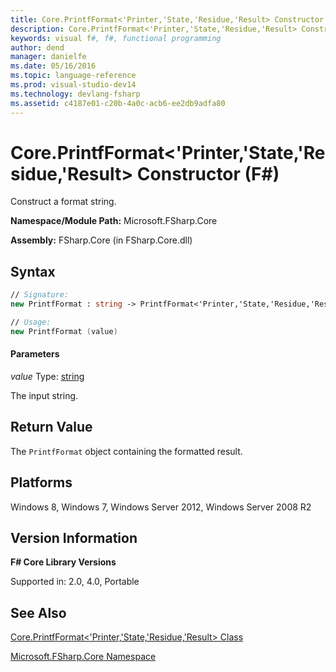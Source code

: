 ```yaml
---
title: Core.PrintfFormat<'Printer,'State,'Residue,'Result> Constructor (F#)
description: Core.PrintfFormat<'Printer,'State,'Residue,'Result> Constructor (F#)
keywords: visual f#, f#, functional programming
author: dend
manager: danielfe
ms.date: 05/16/2016
ms.topic: language-reference
ms.prod: visual-studio-dev14
ms.technology: devlang-fsharp
ms.assetid: c4187e01-c20b-4a0c-acb6-ee2db9adfa80 
---
```


# Core.PrintfFormat<'Printer,'State,'Residue,'Result> Constructor (F#)

Construct a format string.

**Namespace/Module Path:** Microsoft.FSharp.Core

**Assembly:** FSharp.Core (in FSharp.Core.dll)


## Syntax

```fsharp
// Signature:
new PrintfFormat : string -> PrintfFormat<'Printer,'State,'Residue,'Result>

// Usage:
new PrintfFormat (value)
```

#### Parameters
*value*
Type: [string](https://msdn.microsoft.com/library/12b97856-ec80-4f70-a018-afb0753f755a)


The input string.

## Return Value

The `PrintfFormat` object containing the formatted result.

## Platforms
Windows 8, Windows 7, Windows Server 2012, Windows Server 2008 R2

## Version Information
**F# Core Library Versions**

Supported in: 2.0, 4.0, Portable

## See Also
[Core.PrintfFormat&#60;'Printer,'State,'Residue,'Result&#62; Class](Core.PrintfFormat%5B%27Printer%2C%27State%2C%27Residue%2C%27Result%5D-Class-%5BFSharp%5D.md)

[Microsoft.FSharp.Core Namespace](Microsoft.FSharp.Core-Namespace-%5BFSharp%5D.md)